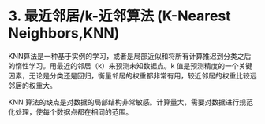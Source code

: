 # 3. 最近邻居/k-近邻算法 (K-Nearest Neighbors,KNN)
KNN算法是一种基于实例的学习，或者是局部近似和将所有计算推迟到分类之后的惰性学习。用最近的邻居（k）来预测未知数据点。k 值是预测精度的一个关键因素，无论是分类还是回归，衡量邻居的权重都非常有用，较近邻居的权重比较远邻居的权重大。

KNN 算法的缺点是对数据的局部结构非常敏感。计算量大，需要对数据进行规范化处理，使每个数据点都在相同的范围。


